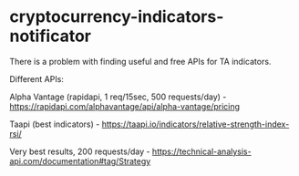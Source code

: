 # cryptocurrency-indicators-notificator
There is a problem with finding useful and free APIs for TA indicators.

Different APIs:

Alpha Vantage (rapidapi, 1 req/15sec, 500 requests/day) - https://rapidapi.com/alphavantage/api/alpha-vantage/pricing

Taapi (best indicators) - https://taapi.io/indicators/relative-strength-index-rsi/

Very best results, 200 requests/day - https://technical-analysis-api.com/documentation#tag/Strategy
